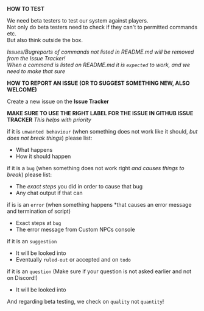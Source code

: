 **HOW TO TEST**    

We need beta testers to test our system against players.    
Not only do beta testers need to check if they can't to permitted commands etc.    
But also think outside the box.    
    
*Issues/Bugreports of commands not listed in README.md will be removed from the Issue Tracker!*    
*When a command is listed on README.md it is `expected` to work, and we need to make that sure*    
    
**HOW TO REPORT AN ISSUE (OR TO SUGGEST SOMETHING NEW, ALSO WELCOME)**

Create a new issue on the **Issue Tracker**    
    
**MAKE SURE TO USE THE RIGHT LABEL FOR THE ISSUE IN GITHUB ISSUE TRACKER** *This helps with priority*    
    
if it is `unwanted behaviour` (when something does not work like it should, *but does not break things*) please list:    
 - What happens	   
 - How it should happen    
    
if it is a `bug` (when something does not work right *and causes things to break*) please list:    
 - The *exact steps* you did in order to cause that bug
 - Any chat output if that can

if is is an `error` (when something happens *that causes an error message and termination of script)
 - Exact steps at `bug`
 - The error message from Custom NPCs console

if it is an `suggestion`
 - It will be looked into
 - Eventually `ruled-out` or accepted and on `todo`
 
if it is an `question`
(Make sure if your question is not asked earlier and not on Discord!)
 - It will be looked into

 
And regarding beta testing, we check on `quality` not `quantity`!
